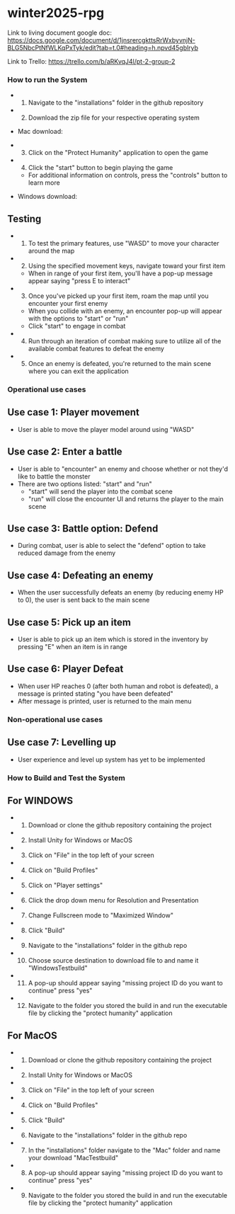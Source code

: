 ﻿# winter2025-rpg

Link to living document google doc:
https://docs.google.com/document/d/1jnsrercgkttsRrWxbyvnjN-BLG5NbcPtNfWLKqPxTyk/edit?tab=t.0#heading=h.npvd45gblryb

Link to Trello:
https://trello.com/b/aRKvqJ4l/pt-2-group-2

### How to run the System
* 1. Navigate to the "installations" folder in the github repository 
* 2. Download the zip file for your respective operating system 

* Mac download: 

* 3. Click on the "Protect Humanity" application to open the game
* 4. Click the "start" button to begin playing the game
    * For additional information on controls, press the "controls" button to learn more

* Windows download: 


## Testing
* 1. To test the primary features, use "WASD" to move your character around the map
* 2. Using the specified movement keys, navigate toward your first item
    * When in range of your first item, you'll have a pop-up message appear saying "press E to interact"
* 3. Once you've picked up your first item, roam the map until you encounter your first enemy
    * When you collide with an enemy, an encounter pop-up will appear with the options to "start" or "run"
    * Click "start" to engage in combat
* 4. Run through an iteration of combat making sure to utilize all of the available combat features to defeat the enemy
* 5. Once an enemy is defeated, you're returned to the main scene where you can exit the application 


### Operational use cases

## Use case 1: Player movement
* User is able to move the player model around using "WASD"

## Use case 2: Enter a battle
* User is able to "encounter" an enemy and choose whether or not they'd like to battle the monster
* There are two options listed: "start" and "run"
    * "start" will send the player into the combat scene
    * "run" will close the encounter UI and returns the player to the main scene

## Use case 3: Battle option: Defend
* During combat, user is able to select the "defend" option to take reduced damage from the enemy

## Use case 4: Defeating an enemy
* When the user successfully defeats an enemy (by reducing enemy HP to 0), the user is sent back to the main scene

## Use case 5: Pick up an item
* User is able to pick up an item which is stored in the inventory by pressing "E" when an item is in range

## Use case 6: Player Defeat
* When user HP reaches 0 (after both human and robot is defeated), a message is printed stating "you have been defeated"
* After message is printed, user is returned to the main menu

### Non-operational use cases

## Use case 7: Levelling up
* User experience and level up system has yet to be implemented


### How to Build and Test the System

## For WINDOWS
* 1. Download or clone the github repository containing the project
* 2. Install Unity for Windows or MacOS
* 3. Click on "File" in the top left of your screen
* 4. Click on "Build Profiles"
* 5. Click on "Player settings"
* 6. Click the drop down menu for Resolution and Presentation 
* 7. Change Fullscreen mode to "Maximized Window"
* 8. Click "Build" 
* 9. Navigate to the "installations" folder in the github repo
* 10. Choose source destination to download file to and name it "WindowsTestbuild"
* 11. A pop-up should appear saying "missing project ID do you want to continue" press "yes"
* 12. Navigate to the folder you stored the build in and run the executable file by clicking the "protect humanity" application

## For MacOS
* 1. Download or clone the github repository containing the project
* 2. Install Unity for Windows or MacOS 
* 3. Click on "File" in the top left of your screen
* 4. Click on "Build Profiles"
* 5. Click "Build" 
* 6. Navigate to the "installations" folder in the github repo
* 7. In the "installations" folder navigate to the "Mac" folder and name your download "MacTestbuild"
* 8. A pop-up should appear saying "missing project ID do you want to continue" press "yes"
* 9. Navigate to the folder you stored the build in and run the executable file by clicking the "protect humanity" application





